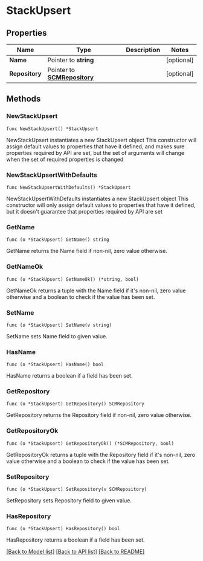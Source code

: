 # StackUpsert

## Properties

Name | Type | Description | Notes
------------ | ------------- | ------------- | -------------
**Name** | Pointer to **string** |  | [optional] 
**Repository** | Pointer to [**SCMRepository**](SCMRepository.md) |  | [optional] 

## Methods

### NewStackUpsert

`func NewStackUpsert() *StackUpsert`

NewStackUpsert instantiates a new StackUpsert object
This constructor will assign default values to properties that have it defined,
and makes sure properties required by API are set, but the set of arguments
will change when the set of required properties is changed

### NewStackUpsertWithDefaults

`func NewStackUpsertWithDefaults() *StackUpsert`

NewStackUpsertWithDefaults instantiates a new StackUpsert object
This constructor will only assign default values to properties that have it defined,
but it doesn't guarantee that properties required by API are set

### GetName

`func (o *StackUpsert) GetName() string`

GetName returns the Name field if non-nil, zero value otherwise.

### GetNameOk

`func (o *StackUpsert) GetNameOk() (*string, bool)`

GetNameOk returns a tuple with the Name field if it's non-nil, zero value otherwise
and a boolean to check if the value has been set.

### SetName

`func (o *StackUpsert) SetName(v string)`

SetName sets Name field to given value.

### HasName

`func (o *StackUpsert) HasName() bool`

HasName returns a boolean if a field has been set.

### GetRepository

`func (o *StackUpsert) GetRepository() SCMRepository`

GetRepository returns the Repository field if non-nil, zero value otherwise.

### GetRepositoryOk

`func (o *StackUpsert) GetRepositoryOk() (*SCMRepository, bool)`

GetRepositoryOk returns a tuple with the Repository field if it's non-nil, zero value otherwise
and a boolean to check if the value has been set.

### SetRepository

`func (o *StackUpsert) SetRepository(v SCMRepository)`

SetRepository sets Repository field to given value.

### HasRepository

`func (o *StackUpsert) HasRepository() bool`

HasRepository returns a boolean if a field has been set.


[[Back to Model list]](../README.md#documentation-for-models) [[Back to API list]](../README.md#documentation-for-api-endpoints) [[Back to README]](../README.md)


